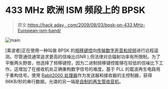 # 433 MHz 欧洲 ISM 频段上的 BPSK

> 原文:[https://hack aday . com/2009/08/03/bpsk-on-433 MHz-European-ism-band/](https://hackaday.com/2009/08/03/bpsk-on-433-mhz-european-ism-band/)

![main](../Images/9b219458f3b79da3d560e6c94331e063.png "main")

[乘波者]正在使用一种叫做 BPSK 的[相移键控](http://en.wikipedia.org/wiki/Phase-shift_keying)向[传输数字声音和视频](http://4hv.org/e107_plugins/forum/forum_viewtopic.php?10352)进行远程遥测。尽管通信通常追求更高的信噪比(SNR ),但法律对总辐射功率有所限制。为了平衡两头野兽，他选择了频移键控，因为二进制频移键控能够在较低的信噪比下工作。这增加了在接收机处正确重构数字信号的难度。基于 PLL 的载波再生电路用于重构信号。使用 [Rabit2000 处理器](http://www.rabbit.com/products/rab2000/)作为发送器和接收器的主控制器，获得 96KB/秒的串行数据。光谱的另一端是[自制的再生管收音机](http://hackaday.com/2009/07/13/homemade-regenerative-tube-radio/)。